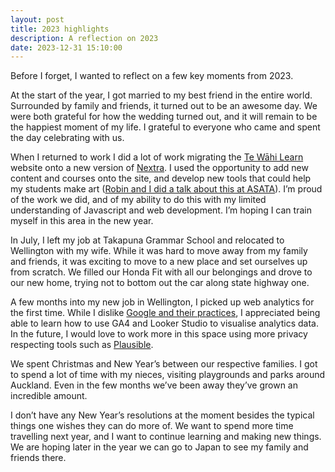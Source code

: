 ```yaml
---
layout: post
title: 2023 highlights
description: A reflection on 2023
date: 2023-12-31 15:10:00
---
```


Before I forget, I wanted to reflect on a few key moments from 2023. 

<!--more-->

At the start of the year, I got married to my best friend in the entire world. Surrounded by family and friends, it turned out to be an awesome day. We were both grateful for how the wedding turned out, and it will remain to be the happiest moment of my life. I grateful to everyone who came and spent the day celebrating with us. 

When I returned to work I did a lot of work migrating the [Te Wāhi Learn](https://learn.tewahi.com) website onto a new version of [Nextra](https://nextra.site). I used the opportunity to add new content and courses onto the site, and develop new tools that could help my students make art ([Robin and I did a talk about this at ASATA](https://www.anzaaeresources.nz/collections/te-wahi-auaha-at-takapuna-grammar/)). I’m proud of the work we did, and of my ability to do this with my limited understanding of Javascript and web development. I’m hoping I can train myself in this area in the new year. 

In July, I left my job at Takapuna Grammar School and relocated to Wellington with my wife. While it was hard to move away from my family and friends, it was exciting to move to a new place and set ourselves up from scratch. We filled our Honda Fit with all our belongings and drove to our new home, trying not to bottom out the car along state highway one. 

A few months into my new job in Wellington, I picked up web analytics for the first time. While I dislike [Google and their practices](https://stallman.org/google.html), I appreciated being able to learn how to use GA4 and Looker Studio to visualise analytics data. In the future, I would love to work more in this space using more privacy respecting tools such as [Plausible](https://plausible.io). 

We spent Christmas and New Year’s between our respective families. I got to spend a lot of time with my nieces, visiting playgrounds and parks around Auckland. Even in the few months we’ve been away they’ve grown an incredible amount. 

I don’t have any New Year’s resolutions at the moment besides the typical things one wishes they can do more of. We want to spend more time travelling next year, and I want to continue learning and making new things. We are hoping later in the year we can go to Japan to see my family and friends there. 
